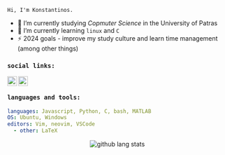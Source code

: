 [linkedin]: https://www.linkedin.com/in/konstantinos-kaminaris-40640b152/
[gmail]: mailto:kaminariskonstantinos@gmail.com

<!--
**KaminarisKonstantinos/KaminarisKonstantinos** is a ✨ _special_ ✨ repository because its `README.md` (this file) appears on your GitHub profile.

Here are some ideas to get you started:

- 🔭 I’m currently working on ...
- 🌱 I’m currently learning ...
- 👯 I’m looking to collaborate on ...
- 🤔 I’m looking for help with ...
- 💬 Ask me about ...
- 📫 How to reach me: ...
- 😄 Pronouns: ...
- ⚡ Fun fact: ...
-->

`Hi, I'm Konstantinos.`

- 🔭 I’m currently studying *Copmuter Science* in the University of Patras
- 🌱 I’m currently learning `linux` and `C`
- ⚡ 2024 goals - improve my study culture and learn time management (among other things)
<!--- - 🗒️ here is [my resume]() --->

### `social links:`
[<img align="left" alt="linkedin" width="22px" src="https://www.iconfinder.com/icons/4202085/download/png/64" />][linkedin]
[<img align="left" alt="email" width="22px" src="https://www.iconfinder.com/icons/4202011/download/svg/4096" />][gmail]
<br>

### `languages and tools:`

```yaml
languages: Javascript, Python, C, bash, MATLAB
OS: Ubuntu, Windows
editors: Vim, neovim, VSCode
  - other: LaTeX
```

<!--- <p align="center">
  <img alt="github stats" src="https://github-readme-stats.vercel.app/api?username=kaminariskonstantinos&show_icons=true&include_all_commits=true&hide_border=true&theme=dracula" />
</p> --->

<p align="center">
          <img alt="github lang stats" src="https://github-readme-stats.vercel.app/api/top-langs/?username=kaminariskonstantinos&layout=compact&theme=dracula&hide_border=true"/>
</p>
